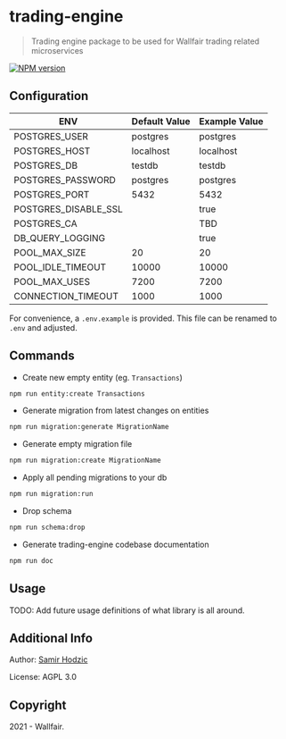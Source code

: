 # trading-engine

> Trading engine package to be used for Wallfair trading related microservices

<span class="badge-npmversion"><a href="https://www.npmjs.com/package/@wallfair.io/trading-engine" title="View this project on NPM"><img src="https://img.shields.io/npm/v/@wallfair.io/trading-engine.svg" alt="NPM version" /></a></span>

## Configuration

| ENV                  | Default Value | Example Value |
| -------------------- | ------------- | ------------- |
| POSTGRES_USER        | postgres      | postgres      |
| POSTGRES_HOST        | localhost     | localhost     |
| POSTGRES_DB          | testdb        | testdb        |
| POSTGRES_PASSWORD    | postgres      | postgres      |
| POSTGRES_PORT        | 5432          | 5432          |
| POSTGRES_DISABLE_SSL |               | true          |
| POSTGRES_CA          |               | TBD           |
| DB_QUERY_LOGGING     |               | true          |
| POOL_MAX_SIZE        | 20            | 20            |
| POOL_IDLE_TIMEOUT    | 10000         | 10000         |
| POOL_MAX_USES        | 7200          | 7200          |
| CONNECTION_TIMEOUT   | 1000          | 1000          |

For convenience, a `.env.example` is provided. This file can be renamed to `.env` and adjusted.

## Commands

- Create new empty entity (eg. `Transactions`)

```sh
npm run entity:create Transactions
```

- Generate migration from latest changes on entities

```sh
npm run migration:generate MigrationName
```

- Generate empty migration file

```sh
npm run migration:create MigrationName
```

- Apply all pending migrations to your db

```sh
npm run migration:run
```

- Drop schema

```sh
npm run schema:drop
```

- Generate trading-engine codebase documentation

```sh
npm run doc
```

## Usage

TODO: Add future usage definitions of what library is all around.

## Additional Info

Author: [Samir Hodzic](https://github.com/SamirHodzic)

License: AGPL 3.0

## Copyright

2021 - Wallfair.
